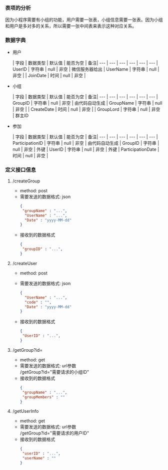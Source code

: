 ### 表项的分析
因为小程序需要有小组的功能，用户需要一张表，小组信息需要一张表。因为小组和用户是多对多的关系，所以需要一张中间表来表示这种对应关系。

### 数据字典
* 用户

  | 字段 | 数据类型 | 默认值 | 能否为空 | 备注|
   --- | --- | --- | --- | --- | --- 
  | UserID | 字符串 | null | 非空 | 微信服务器给出
  | UserName | 字符串 | null | 非空 | 
  | JoinDate | 时间 | null | 非空 | 

* 小组

  | 字段 | 数据类型 | 默认值 | 能否为空 | 备注|
   --- | --- | --- | --- | --- | --- 
  | GroupID | 字符串 | null | 非空 | 由代码自动生成
  | GroupName | 字符串 | null | 非空 | 
  | CreateDate | 时间 | null | 非空 | 
  | GroupLord | 字符串 | null | 非空 | 群主ID

* 参加

  | 字段 | 数据类型 | 默认值 | 能否为空 | 备注|
   --- | --- | --- | --- | --- | --- 
  | ParticipationID | 字符串 | null | 非空 | 由代码自动生成
  | GroupID | 字符串 | null | 非空 | 外键
  | UserID | 字符串 | null | 非空 | 外键
  | ParticipationDate | 时间 | null | 非空 | 

### 定义接口信息

1. /createGroup

    * method: post
    * 需要发送的数据格式: json
      ```json
      {
       "groupName" : "...",
        "UserName" : "...",
        "Date" : "yyyy-MM-dd"
      }
      ```
    * 接收到的数据格式
      ```json
      {
       "groupID" : "...",
      }
      ```

1. /createUser

    * method: post
    * 需要发送的数据格式: json
      
      ```json
      {
        "UserName" : "...",
        "code" : "",
        "Date" : "yyyy-MM-dd"
      }
      ```
    * 接收到的数据格式
      ```json
      {
       "UserID" : "...",
      }
      ```

3. /getGroup?id=

    * method: get
    * 需要发送的数据格式: url参数\
      /getGroup?id="需要请求的小组ID"
    * 接收到的数据格式
      ```json
      {
       "groupName" : "...",
       "groupMembers" : ""
      }
      ```

4. /getUserInfo

    * method: get
    * 需要发送的数据格式: url参数\
      /getGroup?id="需要请求的用户ID"
    * 接收到的数据格式
      ```json
      {
       "userID" : "...",
       "userName" : ""
      }
      ```
